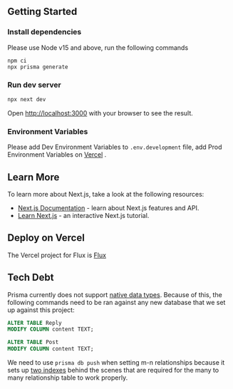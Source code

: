 ## Getting Started

### Install dependencies
Please use Node v15 and above, run the following commands
```
npm ci
npx prisma generate
```

### Run dev server

```bash
npx next dev
```

Open [http://localhost:3000](http://localhost:3000) with your browser to see the result.

### Environment Variables
Please add Dev Environment Variables to `.env.development` file, add Prod Environment Variables on [Vercel](https://vercel.com/planetscale/flux) .

## Learn More

To learn more about Next.js, take a look at the following resources:

- [Next.js Documentation](https://nextjs.org/docs) - learn about Next.js features and API.
- [Learn Next.js](https://nextjs.org/learn) - an interactive Next.js tutorial.

## Deploy on Vercel

The Vercel project for Flux is [Flux](https://vercel.com/planetscale/flux)

## Tech Debt

Prisma currently does not support [native data types](https://github.com/prisma/prisma/issues/4713). Because of this, the following commands need to be ran against any new database that we set up against this project:

```SQL
ALTER TABLE Reply
MODIFY COLUMN content TEXT;

ALTER TABLE Post
MODIFY COLUMN content TEXT;
```

We need to use `prisma db push` when setting m-n relationships because it sets up [two indexes](https://www.prisma.io/docs/concepts/components/prisma-schema/relations#conventions-for-relation-tables-in-implicit-m-n-relations) behind the scenes that are required for the many to many relationship table to work properly.
